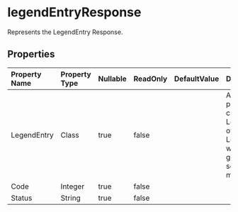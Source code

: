 # **legendEntryResponse**

Represents the LegendEntry Response. 

## **Properties**

| Property Name | Property Type | Nullable |  ReadOnly | DefaultValue | Description | 
| :- | :- | :- |:- |  :- | :- |
|LegendEntry|Class|true|false |  |A public property called LegendEntry of type LegendEntry with both getter and setter methods.|
|Code|Integer|true|false |  ||
|Status|String|true|false |  ||


